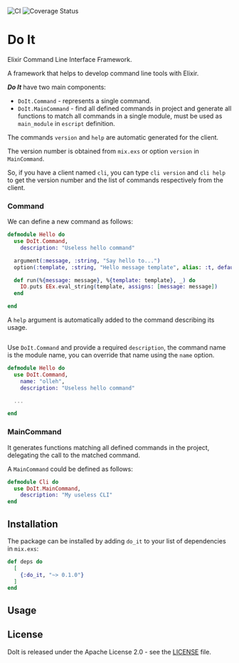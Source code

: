 ![CI](https://github.com/rzcastilho/do_it/workflows/CI/badge.svg)
![Coverage Status](https://coveralls.io/repos/github/rzcastilho/do_it/badge.svg)

# Do It

Elixir Command Line Interface Framework.

A framework that helps to develop command line tools with Elixir.

**_Do It_** have two main components:

  * `DoIt.Command` - represents a single command.
  * `DoIt.MainCommand` - find all defined commands in project and generate all functions to match all commands in a single module, must be used as `main_module` in `escript` definition.
  
The commands `version` and `help` are automatic generated for the client.

The version number is obtained from `mix.exs` or option `version` in `MainCommand`.

So, if you have a client named `cli`, you can type `cli version` and `cli help` to get the version number and the list of commands respectively from the client.

### Command

We can define a new command as follows:

```elixir
defmodule Hello do
  use DoIt.Command,
    description: "Useless hello command"

  argument(:message, :string, "Say hello to...")
  option(:template, :string, "Hello message template", alias: :t, default: "Hello <%= @message %>!!!")

  def run(%{message: message}, %{template: template}, _) do
    IO.puts EEx.eval_string(template, assigns: [message: message])
  end

end
```

A `help` argument is automatically added to the command describing its usage.

```shell script

```

Use `DoIt.Command` and provide a required `description`, the command name is the module name, you can override that name using the `name` option.

```elixir
defmodule Hello do
  use DoIt.Command,
    name: "olleh",
    description: "Useless hello command"

  ...

end
```

### MainCommand

It generates functions matching all defined commands in the project, delegating the call to the matched command.

A `MainCommand` could be defined as follows:

```elixir
defmodule Cli do
  use DoIt.MainCommand,
    description: "My useless CLI"
end
```

## Installation

The package can be installed by adding `do_it` to your list of dependencies in `mix.exs`:

```elixir
def deps do
  [
    {:do_it, "~> 0.1.0"}
  ]
end
```

## Usage

## License

DoIt is released under the Apache License 2.0 - see the [LICENSE](LICENSE) file.
